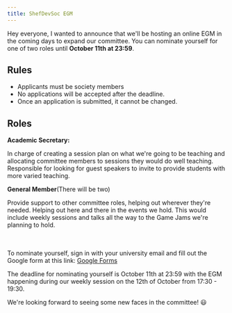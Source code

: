 ```yaml
---
title: ShefDevSoc EGM
---
```

Hey everyone, I wanted to announce that we'll be hosting an online EGM in the coming days to expand our committee.  You can nominate yourself for one of two roles until **October 11th at 23:59**. 

## Rules
  - Applicants must be society members
  - No applications will be accepted after the deadline.
  - Once an application is submitted, it cannot be changed.

## Roles

**Academic Secretary:**

In charge of creating a session plan on what we're going to be teaching and allocating committee members to sessions they would do well teaching.
Responsible for looking for guest speakers to invite to provide students with more varied teaching.

**General Member**(There will be two)

Provide support to other committee roles, helping out wherever they're needed.
Helping out here and there in the events we hold. This would include weekly sessions and talks all the way to the Game Jams we're planning to hold.

\
\
To nominate yourself, sign in with your university email and fill out the Google form at this link: [Google Forms](https://forms.gle/LF8WWXSvzufwfmgW9)

The deadline for nominating yourself is October 11th at 23:59 with the EGM happening during our weekly session on the 12th of October from 17:30 - 19:30.

We're looking forward to seeing some new faces in the committee! 😃 